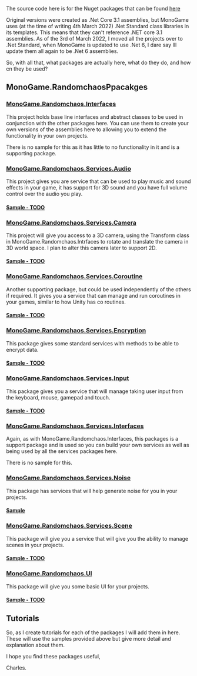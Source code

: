 The source code here is for the Nuget packages that can be found [here](https://www.nuget.org/packages?q=Monogame.randomchaos)

Original versions were created as .Net Core 3.1 assemblies, but MonoGame uses (at the time of writing 4th March 2022) .Net Standard class libraries in its templates. This means that they can't reference .NET core 3.1 assemblies. As of the 3rd of March 2022, I moved all the projects over to .Net Standard, when MonoGame is updated to use .Net 6, I dare say Ill update them all again to be .Net 6 assemblies.

So, with all that, what packages are actually here, what do they do, and how cn they be used?

## MonoGame.RandomchaosPpacakges
### [MonoGame.Randomchaos.Interfaces](https://github.com/NemoKradXNA/MonoGame.Randomchaos.Services/tree/main/MonoGame.Randomchaos.Interfaces)
This project holds base line interfaces and abstract classes to be used in conjunction with the other packages here. You can use them to create your own versions of the assemblies here to allowing you to extend the functionality in your own projects.

There is no sample for this as it has little to no functionality in it and is a supporting package.

### [MonoGame.Randomchaos.Services.Audio](https://github.com/NemoKradXNA/MonoGame.Randomchaos.Services/tree/main/MonoGame.Randomchaos.Services.Audio)
This project gives you are service that can be used to play music and sound effects in your game, it has support for 3D sound and you have full volume control over the audio you play.

#### [Sample - TODO]()

### [MonoGame.Randomchaos.Services.Camera](https://github.com/NemoKradXNA/MonoGame.Randomchaos.Services/tree/main/MonoGame.Randomchaos.Services.Camera)
This project will give you access to a 3D camera, using the Transform class in MonoGame.Randomchaos.Intrfaces to rotate and translate the camera in 3D world space. I plan to alter this camera later to support 2D.

#### [Sample - TODO]()

### [MonoGame.Randomchaos.Services.Coroutine](https://github.com/NemoKradXNA/MonoGame.Randomchaos.Services/tree/main/MonoGame.Randomchaos.Services.Coroutine)
Another supporting package, but could be used independently of the others if required. It gives you a service that can manage and run coroutines in your games, similar to how Unity has co routines.

#### [Sample - TODO]()

### [MonoGame.Randomchaos.Services.Encryption](https://github.com/NemoKradXNA/MonoGame.Randomchaos.Services/tree/main/MonoGame.Randomchaos.Services.Encryption)
This package gives some standard services with methods to be able to encrypt data.

#### [Sample - TODO]()

### [MonoGame.Randomchaos.Services.Input](https://github.com/NemoKradXNA/MonoGame.Randomchaos.Services/tree/main/MonoGame.Randomchaos.Services.Input)
This package gives you a service that will manage taking user input from the keyboard, mouse, gamepad and touch.

#### [Sample - TODO]()

### [MonoGame.Randomchaos.Services.Interfaces](https://github.com/NemoKradXNA/MonoGame.Randomchaos.Services/tree/main/MonoGame.Randomchaos.Services.Interfaces)
Again, as with MonoGame.Randomchaos.Interfaces, this packages is a support package and is used so you can build your own services as well as being used by all the services packages here.

There is no sample for this.

### [MonoGame.Randomchaos.Services.Noise](https://github.com/NemoKradXNA/MonoGame.Randomchaos.Services/tree/main/MonoGame.Randomchaos.Services.Noise)
This package has services that will help generate noise for you in your projects.

#### [Sample](https://github.com/NemoKradXNA/MonoGame.Randomchaos.Services/tree/main/Sample.MonoGame.Randomchaos.Services.Noise)

### [MonoGame.Randomchaos.Services.Scene](https://github.com/NemoKradXNA/MonoGame.Randomchaos.Services/tree/main/MonoGame.Randomchaos.Services.Scene)
This package will give you a service that will give you the ability to manage scenes in your projects.

#### [Sample - TODO]()

### [MonoGame.Randomchaos.UI](https://github.com/NemoKradXNA/MonoGame.Randomchaos.Services/tree/main/MonoGame.Randomchaos.UI)
This package will give you some basic UI for your projects.

#### [Sample - TODO]()

## Tutorials
So, as I create tutorials for each of the packages I will add them in here. These will use the samples provided above but give more detail and explanation about them.

I hope you find these packages useful,

Charles.


